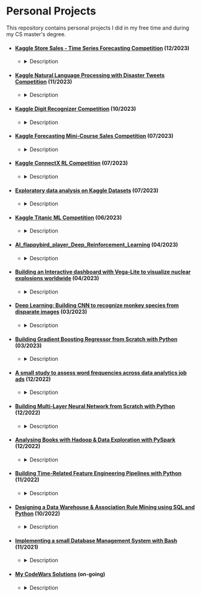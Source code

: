# Personal Projects

<p>This repository contains personal projects I did in my free time and during my CS master's degree.</p>

* #### [Kaggle Store Sales - Time Series Forecasting Competition](https://github.com/pelinkeskin/Personal_projects/tree/main/Kaggle_StoreSales_TimeSeries_TensorFlow_LSTM-CNN) (12/2023)
  *   <details> <summary>Description</summary> The challenge revolved around forecasting store sales on data from Corporación Favorita, a large Ecuadorian-based grocery retailer. </details>

* #### [Kaggle Natural Language Processing with Disaster Tweets Competition](https://github.com/pelinkeskin/Personal_projects/tree/main/Kaggle_NLP_Disaster_Tweets) (11/2023)
  *   <details> <summary>Description</summary> The challenge revolved around constructing a machine learning model adept at distinguishing genuine disaster-related tweets from others. </details>

* #### [Kaggle Digit Recognizer Competition](https://github.com/pelinkeskin/Personal_projects/tree/main/Kaggle_Digit_Recognizer) (10/2023)
  *   <details><summary>Description</summary>The challenge entailed the accurate identification of digits from a dataset comprising tens of thousands of handwritten images. </details>

* #### [Kaggle Forecasting Mini-Course Sales Competition](https://github.com/pelinkeskin/Personal_projects/tree/main/Kaggle_Forecasting_Mini-Course_Sales) (07/2023)
  *   <details><summary>Description</summary>This competition involved forecasting sales with synthetically generated time series datasets. </details>

* #### [Kaggle ConnectX RL Competition](https://github.com/pelinkeskin/Personal_projects/tree/main/Kaggle_ConnectX_ML_Competition) (07/2023)
  *   <details><summary>Description</summary>The ConnectX competition involves training an AI agent to play Connect4, and contestants are required to submit their agent in a Python file for evaluation on the leaderboard.</details>

* #### [Exploratory data analysis on Kaggle Datasets](https://github.com/pelinkeskin/Personal_projects/tree/main/EDAonKaggleDatasets) (07/2023)
  *   <details><summary>Description</summary>This folder contains notebooks I created for exploratory data analysis and visualization of interesting datasets obtained from Kaggle. </details>

* #### [Kaggle Titanic ML Competition](https://github.com/pelinkeskin/Personal_projects/tree/main/Kaggle_Titanic_ML_Competition) (06/2023)
  *   <details><summary>Description</summary>Titanic competition is about developing a machine learning model that makes binary classifications from tabular data of Titanic's passengers. </details> 

* #### [AI_flappybird_player_Deep_Reinforcement_Learning](https://github.com/pelinkeskin/Personal_projects/tree/main/AI_flappybird_player_Deep_Reinforcement_Learning) (04/2023)
  *   <details>  <summary>Description</summary>The project involved training an AI agent who plays the Flappy Bird game using deep reinforcement learning. </details>

* #### [Building an Interactive dashboard with Vega-Lite to visualize nuclear explosions worldwide](https://github.com/pelinkeskin/Personal_projects/tree/main/Interactive_dashboard_Vega-Lite) (04/2023)
  *   <details><summary>Description</summary>I created an interactive dashboard using Vega-Lite to visualize nuclear explosions worldwide.</details>

* #### [Deep Learning: Building CNN to recognize monkey species from disparate images](https://github.com/pelinkeskin/Personal_projects/tree/main/image_classification_with_CNN) (03/2023)
  *   <details><summary>Description</summary>The project involved building a deep convolutional neural network model to recognize monkey species from disparate images.</details>

* #### [Building Gradient Boosting Regressor from Scratch with Python](https://github.com/pelinkeskin/Personal_projects/tree/main/self-built_GradientBoosting_Regressor) (03/2023)
  *   <details>  <summary>Description</summary>The project involved creating a gradient-boosting regressor for continuous prediction problems by inheriting from appropriate scikit-learn base classes. </details>

* #### [A small study to assess word frequencies across data analytics job ads](https://github.com/pelinkeskin/Personal_projects/tree/main/JobAdsWordFreqEval) (12/2022)
  *   <details><summary>Description</summary>Data mining and text analysis for gaining insight into the common traits employers currently look for in data analytics roles. </details>

* #### [Building Multi-Layer Neural Network from Scratch with Python](https://github.com/pelinkeskin/Personal_projects/tree/main/Multi-Layer_Neural_Network_from_Scratch) (12/2022)
  *   <details>  <summary>Description</summary>I implemented a Multi-Layer Neural Network from Scratch with Python without using any ML library. </details>

* #### [Analysing Books with Hadoop & Data Exploration with PySpark](https://github.com/pelinkeskin/Personal_projects/tree/main/Big_Data_Exploration_Hadoop_PySpark) (12/2022)
  *   <details><summary>Description</summary>This is a combination of two projects for using big data management tools, Hadoop and Spark.</details>

* #### [Building Time-Related Feature Engineering Pipelines with Python](https://github.com/pelinkeskin/Personal_projects/tree/main/Time-Related_Feature_Engineering) (11/2022)
  *   <details>  <summary>Description</summary>I built Time-Related Feature Engineering Pipelines and developed a machine learning model with Python to predict traffic volumes.</details>

* #### [Designing a Data Warehouse & Association Rule Mining using SQL and Python](https://github.com/pelinkeskin/Personal_projects/tree/main/DatawareHousing_AssociationRule_Mining) (10/2022)
  *   <details><summary>Description</summary>This folder contains studies for practicing Data Warehousing and association rule mining.</details>

* #### [Implementing a small Database Management System with Bash](https://github.com/pelinkeskin/Personal_projects/tree/main/DBMS_BASH) (11/2021)
  *   <details><summary>Description</summary>I implemented a small database management system in Bash.</details>

* #### [My CodeWars Solutions](https://github.com/pelinkeskin/Personal_projects/tree/main/codewars_solns) (on-going)
  *   <details><summary>Description</summary>This folder contains my solutions for coding challenges.</details>
